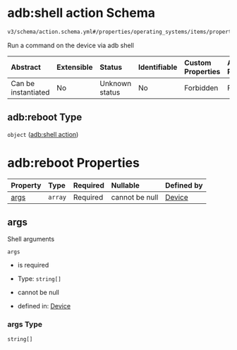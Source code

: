 # adb:shell action Schema

```txt
v3/schema/action.schema.yml#/properties/operating_systems/items/properties/steps/items/properties/actions/items/oneOf/17/properties/adb:reboot
```

Run a command on the device via adb shell

| Abstract            | Extensible | Status         | Identifiable | Custom Properties | Additional Properties | Access Restrictions | Defined In                                                          |
| :------------------ | :--------- | :------------- | :----------- | :---------------- | :-------------------- | :------------------ | :------------------------------------------------------------------ |
| Can be instantiated | No         | Unknown status | No           | Forbidden         | Forbidden             | none                | [device.schema.json*](../device.schema.json "open original schema") |

## adb:reboot Type

`object` ([adb:shell action](device-properties-operating-systems-operating-system-properties-steps-step-properties-group-step-action-oneof-adbshell-action-properties-adbshell-action.md))

# adb:reboot Properties

| Property      | Type    | Required | Nullable       | Defined by                                                                                                                                                                                                                                                                                                                                                  |
| :------------ | :------ | :------- | :------------- | :---------------------------------------------------------------------------------------------------------------------------------------------------------------------------------------------------------------------------------------------------------------------------------------------------------------------------------------------------------- |
| [args](#args) | `array` | Required | cannot be null | [Device](device-properties-operating-systems-operating-system-properties-steps-step-properties-group-step-action-oneof-adbshell-action-properties-adbshell-action-properties-arguments.md "v3/schema/action.schema.yml#/properties/operating_systems/items/properties/steps/items/properties/actions/items/oneOf/17/properties/adb:reboot/properties/args") |

## args

Shell arguments

`args`

*   is required

*   Type: `string[]`

*   cannot be null

*   defined in: [Device](device-properties-operating-systems-operating-system-properties-steps-step-properties-group-step-action-oneof-adbshell-action-properties-adbshell-action-properties-arguments.md "v3/schema/action.schema.yml#/properties/operating_systems/items/properties/steps/items/properties/actions/items/oneOf/17/properties/adb:reboot/properties/args")

### args Type

`string[]`
